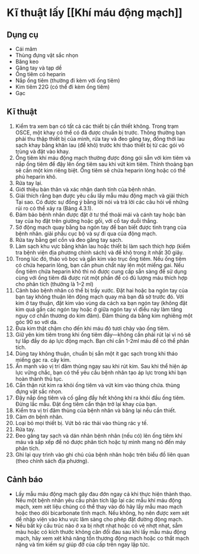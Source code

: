 # Kĩ thuật lấy [[Khí máu động mạch]]
## Dụng cụ
- Cái mâm
- Thùng đựng vật sắc nhọn
- Băng keo
- Găng tay và tạp dề
- Ống tiêm có heparin
- Nắp ống tiêm (thường đi kèm với ống tiêm)
- Kim tiêm 22G (có thể đi kèm ống tiêm)
- Gạc

## Kĩ thuật

1. Kiểm tra xem bạn có tất cả các thiết bị cần thiết không. Trong trạm OSCE, một khay có thể có đã được chuẩn bị trước. Thông thường bạn phải thu thập thiết bị của mình, rửa tay và đeo găng tay, đồng thời lau sạch khay bằng khăn lau (để khô) trước khi tháo thiết bị từ các gói vô trùng và đặt vào khay.
2. Ống tiêm khí máu động mạch thường được đóng gói sẵn với kim tiêm và nắp ống tiêm để đậy lên ống tiêm sau khi vứt kim tiêm. Thỉnh thoảng bạn sẽ cần một kim riêng biệt. Ống tiêm sẽ chứa heparin lỏng hoặc có thể phủ heparin khô.
3. Rửa tay lại.
4. Giới thiệu bản thân và xác nhận danh tính của bệnh nhân.
5. Giải thích rằng bạn được yêu cầu lấy mẫu máu động mạch và giải thích Tại sao. Có được sự đồng ý bằng lời nói và trả lời các câu hỏi về những rủi ro có thể xảy ra (Bảng 4.3.1).
6. Đảm bảo bệnh nhân được đặt ở tư thế thoải mái và cánh tay hoặc bàn tay của họ đặt trên giường hoặc gối, với cổ tay duỗi thẳng.
7. Sờ động mạch quay bằng ba ngón tay để bạn biết được tình trạng của bệnh nhân. giải phẫu cục bộ và sự đi qua của động mạch.
8. Rửa tay bằng gel cồn và đeo găng tay sạch.
9. Làm sạch khu vực bằng khăn lau hoặc thiết bị làm sạch thích hợp (kiểm tra bệnh viện địa phương chính sách) và để khô trong ít nhất 30 giây.
10. Trong lúc đó, tháo vỏ bọc và gắn kim vào trục ống tiêm. Nếu ống tiêm có chứa heparin lỏng, bạn cần phun chất này lên một miếng gai. Nếu ống tiêm chứa heparin khô thì nó được cung cấp sẵn sàng để sử dụng cùng với ống tiêm đã được rút một phần để có đủ lượng máu thích hợp cho phân tích (thường là 1–2 ml)
11. Cảnh báo bệnh nhân có thể bị trầy xước. Đặt hai hoặc ba ngón tay của bạn tay không thuận lên động mạch quay mà bạn đã sờ trước đó. Với kim ở tay thuận, đặt kim vào vùng da cách xa bạn ngón tay (không đặt kim quá gần các ngón tay hoặc ở giữa ngón tay vì điều này làm tăng nguy cơ chấn thương do kim đâm). Đâm thủng da bằng kim nghiêng một góc 90 so với da.
12. Đưa kim thật chậm cho đến khi máu đỏ tươi chảy vào ống tiêm.
13. Giữ yên kim tiêm trong khi ống tiêm đầy—không cần phải rút lại vì nó sẽ tự lấp đầy do áp lực động mạch. Bạn chỉ cần 1-2ml máu để có thể phân tích.
14. Dùng tay không thuận, chuẩn bị sẵn một ít gạc sạch trong khi tháo miếng gạc ra. cây kim.
15. Ấn mạnh vào vị trí đâm thủng ngay sau khi rút kim. Sau khi thể hiện áp lực vững chắc, bạn có thể yêu cầu bệnh nhân tạo áp lực trong khi bạn hoàn thành thủ tục.
16. Cẩn thận rút kim ra khỏi ống tiêm và vứt kim vào thùng chứa. thùng đựng vật sắc nhọn.
17. Đậy nắp ống tiêm và cố gắng đẩy hết không khí ra khỏi đầu ống tiêm. Đừng lắc mẫu. Đặt ống tiêm cẩn thận trở lại khay của bạn.
18. Kiểm tra vị trí đâm thủng của bệnh nhân và băng lại nếu cần thiết.
19. Cảm ơn bệnh nhân.
20. Loại bỏ mọi thiết bị. Vứt bỏ rác thải vào thùng rác y tế.
21. Rửa tay.
22. Đeo găng tay sạch và dán nhãn bệnh nhân (nếu có) lên ống tiêm khí máu và sắp xếp để nó được phân tích hoặc tự mình mang nó đến máy phân tích.
23. Ghi lại quy trình vào ghi chú của bệnh nhân hoặc trên biểu đồ liên quan (theo chính sách địa phương).


## Cảnh báo
- Lấy mẫu máu động mạch gây đau đớn ngay cả khi thực hiện thành thạo. Nếu một bệnh nhân yêu cầu phân tích lặp lại các mẫu khí máu động mạch, xem xét liệu chúng có thể thay vào đó hãy lấy mẫu mao mạch hoặc theo dõi bicarbonate tĩnh mạch. Nếu không, họ nên được xem xét để nhập viện vào khu vực lâm sàng cho phép đặt đường động mạch.
- Nếu bất kỳ cấu trúc nào ở xa bị nhợt nhạt hoặc có vẻ nhợt nhạt, sẫm màu hoặc có kích thước không cân đối đau sau khi lấy mẫu máu động mạch, hãy xem xét khả năng tổn thương động mạch hoặc co thắt mạch nặng và tìm kiếm sự giúp đỡ của cấp trên ngay lập tức.